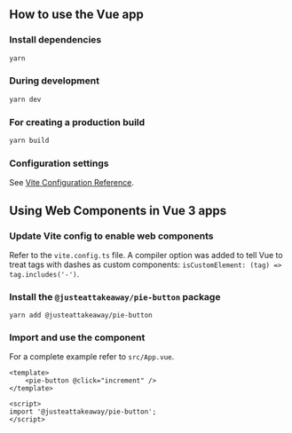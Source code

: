 ## How to use the Vue app

### Install dependencies

```sh
yarn
```

### During development

```sh
yarn dev
```

### For creating a production build

```sh
yarn build
```

### Configuration settings

See [Vite Configuration Reference](https://vitejs.dev/config/).

## Using Web Components in Vue 3 apps

### Update Vite config to enable web components

Refer to the `vite.config.ts` file. A compiler option was added to tell Vue to treat tags with dashes as custom components: `isCustomElement: (tag) => tag.includes('-')`.

### Install the `@justeattakeaway/pie-button` package

`yarn add @justeattakeaway/pie-button`

### Import and use the component

For a complete example refer to `src/App.vue`.

```
<template>
    <pie-button @click="increment" />
</template>

<script>
import '@justeattakeaway/pie-button';
</script>
```
